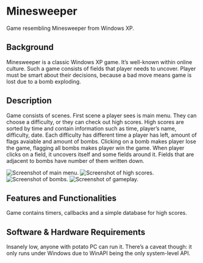 # Minesweeper
Game resembling Minesweeper from Windows XP.

## Background
Minesweeper is a classic Windows XP game. It’s well-known within online culture. Such a game
consists of fields that player needs to uncover. Player must be smart about their decisions,
because a bad move means game is lost due to a bomb exploding.

## Description
Game consists of scenes. First scene a player sees is main menu. They can choose a
difficulty, or they can check out high scores. High scores are sorted by time and contain
information such as time, player’s name, difficulty, date. Each difficulty has different time a
player has left, amount of flags avaiable and amount of bombs. Clicking on a bomb makes
player lose the game, flagging all bombs makes player win the game. When player clicks on
a field, it uncovers itself and some fields around it. Fields that are adjacent to bombs have
number of them written down.

![Screenshot of main menu.](https://github.com/thekumor/Minesweeper/tree/main/images/github/main_menu.png)
![Screenshot of high scores.](https://github.com/thekumor/Minesweeper/tree/main/images/github/high_scores.png)
![Screenshot of bombs.](https://github.com/thekumor/Minesweeper/tree/main/images/github/bombs.png)
![Screenshot of gameplay.](https://github.com/thekumor/Minesweeper/tree/main/images/github/hard.png)

## Features and Functionalities
Game contains timers, callbacks and a simple database for high scores.

## Software & Hardware Requirements
Insanely low, anyone with potato PC can run it. There’s a caveat though: it only runs under
Windows due to WinAPI being the only system-level API.